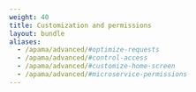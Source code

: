 ```yaml
---
weight: 40
title: Customization and permissions
layout: bundle
aliases:
  - /apama/advanced/#optimize-requests
  - /apama/advanced/#control-access
  - /apama/advanced/#customize-home-screen
  - /apama/advanced/#microservice-permissions
---
```

